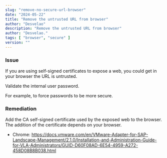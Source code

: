 ```yaml
---
slug: "remove-no-secure-url-browser"
date: "2024-05-22"
title: "Remove the untrusted URL from browser"
author: "Desvelao"
description: "Remove the untrusted URL from browser"
author: "Desvelao."
tags: [ "browser", "secure" ]
version: ""
---
```


### Issue

If you are using self-signed certificates to expose a web, you could get in your browser the URL is untrusted.

Validate the internal user password.

For example, to force passwords to be more secure.

### Remediation

Add the CA self-signed certificate used by the exposed web to the browser. The addition of the certificate depends on your browser.

- Chrome: https://docs.vmware.com/en/VMware-Adapter-for-SAP-Landscape-Management/2.1.0/Installation-and-Administration-Guide-for-VLA-Administrators/GUID-D60F08AD-6E54-4959-A272-458D08B8B038.html